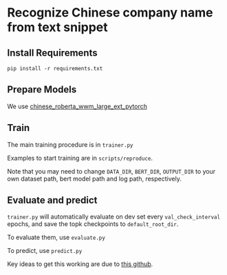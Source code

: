 # Recognize Chinese company name from text snippet 

## Install Requirements
`pip install -r requirements.txt`

## Prepare Models
We use [chinese_roberta_wwm_large_ext_pytorch](https://github.com/ymcui/Chinese-BERT-wwm)

## Train
The main training procedure is in `trainer.py`

Examples to start training are in `scripts/reproduce`.

Note that you may need to change `DATA_DIR`, `BERT_DIR`, `OUTPUT_DIR` to your own
dataset path, bert model path and log path, respectively.

## Evaluate and predict
`trainer.py` will automatically evaluate on dev set every `val_check_interval` epochs,
and save the topk checkpoints to `default_root_dir`.

To evaluate them, use `evaluate.py`

To predict, use `predict.py`


Key ideas to get this working are due to [this github](https://github.com/ShannonAI/mrc-for-flat-nested-ner).